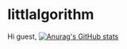 # littlalgorithm

Hi guest,
[![Anurag's GitHub stats](https://github-readme-stats.vercel.app/api?username=relax94)](https://github.com/anuraghazra/github-readme-stats)
